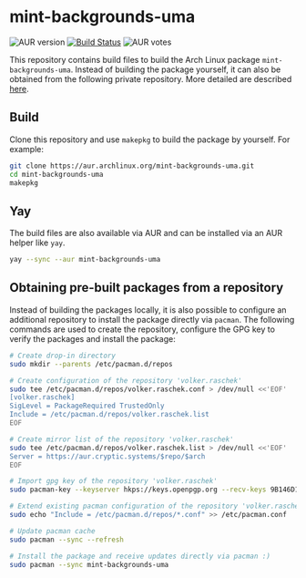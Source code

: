 # mint-backgrounds-uma

![AUR version](https://img.shields.io/aur/version/mint-backgrounds-uma?label=AUR)
[![Build Status](https://drone.cryptic.systems/api/badges/volker.raschek/mint-backgrounds-uma-pkg/status.svg)](https://drone.cryptic.systems/volker.raschek/mint-backgrounds-uma-pkg)
![AUR votes](https://img.shields.io/aur/votes/mint-backgrounds-uma)

This repository contains build files to build the Arch Linux package `mint-backgrounds-uma`. Instead of building the
package yourself, it can also be obtained from the following private repository. More detailed are described
[here](#obtaining-pre-built-packages-from-a-repository).

## Build

Clone this repository and use `makepkg` to build the package by yourself. For example:

```bash
git clone https://aur.archlinux.org/mint-backgrounds-uma.git
cd mint-backgrounds-uma
makepkg
```

## Yay

The build files are also available via AUR and can be installed via an AUR helper like `yay`.

```bash
yay --sync --aur mint-backgrounds-uma
```

## Obtaining pre-built packages from a repository

Instead of building the packages locally, it is also possible to configure an additional repository to install the
package directly via `pacman`. The following commands are used to create the repository, configure the GPG key to verify
the packages and install the package:

```bash
# Create drop-in directory
sudo mkdir --parents /etc/pacman.d/repos

# Create configuration of the repository 'volker.raschek'
sudo tee /etc/pacman.d/repos/volker.raschek.conf > /dev/null <<'EOF'
[volker.raschek]
SigLevel = PackageRequired TrustedOnly
Include = /etc/pacman.d/repos/volker.raschek.list
EOF

# Create mirror list of the repository 'volker.raschek'
sudo tee /etc/pacman.d/repos/volker.raschek.list > /dev/null <<'EOF'
Server = https://aur.cryptic.systems/$repo/$arch
EOF

# Import gpg key of the repository 'volker.raschek'
sudo pacman-key --keyserver hkps://keys.openpgp.org --recv-keys 9B146D11A9ED6CA7E279EB1A852BCC170D81A982

# Extend existing pacman configuration of the repository 'volker.raschek'
sudo echo "Include = /etc/pacman.d/repos/*.conf" >> /etc/pacman.conf

# Update pacman cache
sudo pacman --sync --refresh

# Install the package and receive updates directly via pacman :)
sudo pacman --sync mint-backgrounds-uma
```
